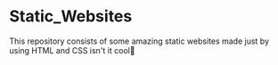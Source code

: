 # Static_Websites
This repository consists of some amazing static websites made just by using HTML and CSS isn't it cool🤯
